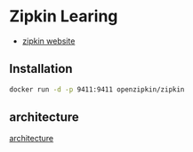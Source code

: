 # Zipkin Learing

- [zipkin website](https://zipkin.io/pages/quickstart)

## Installation

```sh
docker run -d -p 9411:9411 openzipkin/zipkin
```

## architecture

[architecture](https://zipkin.io/public/img/architecture-1.png)

